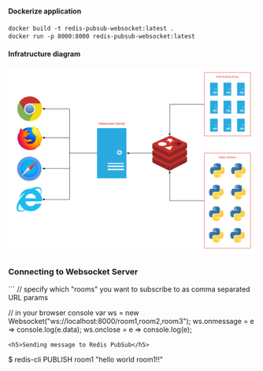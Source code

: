 <h4>Dockerize application</h4>

```
docker build -t redis-pubsub-websocket:latest .
docker run -p 8000:8000 redis-pubsub-websocket:latest
```

<h4>Infratructure diagram</h4>

![diagram](redis-pubsub-websocket.png)

<h3>Connecting to Websocket Server</h3>
```
// specify which "rooms" you want to subscribe to as comma separated URL params

// in your browser console
var ws = new Websocket("ws://localhost:8000/room1,room2,room3");
ws.onmessage = e => console.log(e.data);
ws.onclose = e => console.log(e);
```
<h5>Sending message to Redis PubSub</h5>
```
$ redis-cli
PUBLISH room1 "hello world room1!!"
```
